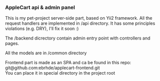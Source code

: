 <h3>AppleCart api & admin panel</h3>

<p>This is my pet-project server-side part, based on Yii2 framework. All the request handlers are implemented in /api directory. It has some principles  violations (e.g. DRY), I'll fix it soon :) </p>

<p>The /backend dicrectory contain admin entry point with controllers and pages.</p>

<p>All the models are in /common directory</p>

<p>Frontend part is made as an SPA and ca be found in this repo: git@github.com:ebrhde/applecart-frontend.git <br> You can place it in special directory in the project root</p>
